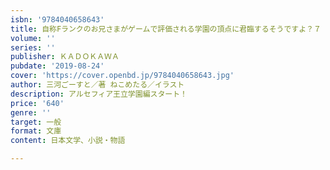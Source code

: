 ```yaml
---
isbn: '9784040658643'
title: 自称Fランクのお兄さまがゲームで評価される学園の頂点に君臨するそうですよ？７
volume: ''
series: ''
publisher: ＫＡＤＯＫＡＷＡ
pubdate: '2019-08-24'
cover: 'https://cover.openbd.jp/9784040658643.jpg'
author: 三河ごーすと／著 ねこめたる／イラスト
description: アルセフィア王立学園編スタート！
price: '640'
genre: ''
target: 一般
format: 文庫
content: 日本文学、小説・物語

---
```

